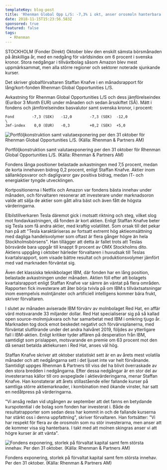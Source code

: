 ```yaml
---
templateKey: blog-post
title: 'Rhenman Global Opp L/S: -7,3% i okt, anser orosmoln hanterbara'
date: 2018-11-15T15:23:56.583Z
sponsored: true
featured: false
tags:
  - Rhenman
---
```

STOCKHOLM (Fonder Direkt) Oktober blev den enskilt sämsta börsmånaden på åtskilliga år, med en nedgång för världsindex om 6 procent i svenska kronor. Stora nedgångar i tillväxtbolag såsom Amazon blev mest uppmärksammat, men alla större regioner och sektorer noterade sjunkande kurser.

Det skriver globalförvaltaren Staffan Knafve i en månadsrapport för lång/kort-fonden Rhenman Global Opportunities L/S.

Avkastning för Rhenman Global Opportunities L/S och dess jämförelseindex (Euribor 3 Month EUR) under månaden och sedan årsskiftet (SÅ). Mätt i fondens och jämförelseindex basvalutor samt svenska kronor, i procent:

```\        Oktober      SÅ           Oktober     SÅ
Fond        -7,3 (SEK)   -12,0        -7,3 (SEK)  -12,0              
\
Jmf-index    0,0 (EUR)   -0,3         +0,2 (SEK)  +5,0
```

![Portföljkonstruktion samt valutaexponering per den 31 oktober för Rhenman Global Opportunities L/S. (Källa: Rhenman & Partners AM)](/img/70.png)

<span class="image-caption">Portföljkonstruktion samt valutaexponering per den 31 oktober för Rhenman Global Opportunities L/S. (Källa: Rhenman & Partners AM)</span>

Fondens långa positioner belastade avkastningen med 7,5 procent, medan de korta innehaven bidrog 0,2 procent, enligt Staffan Knafve. Aktier inom sällanköpsvaror och dagligvaror gav positiva bidrag, medan IT- och energiaktier tyngde utvecklingen.

Kortpositionerna i Netflix och Amazon var fondens bästa innehav under månaden, och förvaltaren resonerar att investerare under marknadsoron valde att sälja de aktier som gått allra bäst och även fått de högsta värderingarna.

Elbilstillverkaren Tesla däremot gick i motsatt riktning och steg, vilket slog mot fondavkastningen, då fonden är kort aktien. Enligt Staffan Knafve beter sig Tesla som få andra aktier, med kraftig volatilitet. Som orsak till det pekar han på att "Tesla karaktäriseras av fortsatt extremt hög aktieomsättning med dagliga handelsvolymer som oftast är flera gånger högre än hela Stockholmsbörsens". Han tillägger att detta är fallet trots att Teslas börsvärde bara uppgår till knappt 9 procent av OMX Stockholms dito. Aktiens uppgång i oktober härleder förvaltaren i huvudsak till Teslas kvartalsrapport, som visade bättre resultat och produktionsvolymer jämfört med vad marknaden förväntat sig.

Även det klassiska teknikbolaget IBM, där fonden har en lång position, belastade avkastningen under månaden. Aktien föll efter att bolagets kvartalsrapport enligt Staffan Knafve var sämre än väntat på flera områden. Rapporten fick investerare att åter börja tvivla på om IBM:s tillväxtsatsningar inom exempelvis molntjänster och artificiell intelligens kommer bära frukt, skriver förvaltaren.

I slutet av månaden aviserade IBM förvärv av molnbolaget Red Hat, en affär värd motsvarande 33 miljarder dollar. Red Hat specialiserar sig på så kallad open source-molnmjukvara och har samarbetat med IBM i omkring tjugo år. Marknaden tog dock emot beskedet negativt och förvärvsplanerna, med förväntat slutförande under det andra halvåret 2019, följdes av ytterligare fall i IBM-aktien. Enligt kritiker tyder affären på desperation från IBM, samtidigt som prislappen, motsvarande en premie om 63 procent mot den då senast betalda aktiekursen i Red Hat, anses väl hög.

Staffan Knafve skriver att oktober statistiskt sett är en av årets mest volatila månader och att nedgångarna sett i det ljuset inte var helt förvånande. Samtidigt uppges Rhenman & Partners till viss del ha blivit överraskade av den stora bredden i nedgångarna. Efter dessa nedgångar är en stor del av investerarnas källor till oro avspeglade i aktievärderingarna, menar Staffan Knafve. Han konstaterar att årets stillastående eller fallande kurser på samtliga större aktiemarknader, i kombination med ökande vinster, har satt en nedåtpress på värderingarna.

"Vi ansåg redan vid utgången av september att det fanns en betydande kurspotential i de bolag som fonden har investerat i. Både de resultatrapporter som sedan dess har kommit in och de fallande kurserna har stärkt oss i denna uppfattning", skriver förvaltaren. Han fortsätter: "Vi har respekt för flera av de orosmoln som nu stör investerarna, men anser att de kommer visa sig hanterbara. I takt med att molnen skingras anser vi att högre kurser är att vänta".



![Fondens exponering, storlek på förvaltat kapital samt fem största innehav. Per den 31 oktober. (Källa: Rhenman & Partners AM)](/img/71.png)

<span class="image-caption">Fondens exponering, storlek på förvaltat kapital samt fem största innehav. Per den 31 oktober. (Källa: Rhenman & Partners AM)</span>
